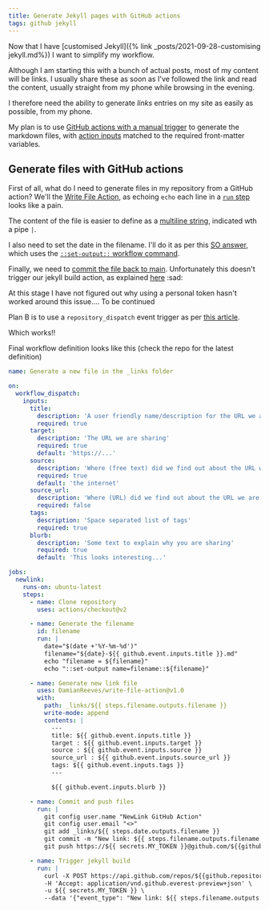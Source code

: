 ```yaml
---
title: Generate Jekyll pages with GitHub actions
tags: github jekyll 
---
```


Now that I have [customised Jekyll]({% link _posts/2021-09-28-customising jekyll.md%}) I want to simplify my workflow.

Although I am starting this with a bunch of actual posts, most of my content will be links. I usually share these as soon as I've followed the link and read the content, usually straight from my phone while browsing in the evening.

I therefore need the ability to generate *links* entries on my site as easily as possible, from my phone.

My plan is to use [GitHub actions with a manual trigger](https://github.blog/changelog/2020-07-06-github-actions-manual-triggers-with-workflow_dispatch/) to generate the markdown files, with [action inputs](https://docs.github.com/en/actions/creating-actions/metadata-syntax-for-github-actions#inputs) matched to the required front-matter variables.

## Generate files with GitHub actions

First of all, what do I need to generate files in my repository from a GitHub action? 
We'll the [Write File Action](https://github.com/marketplace/actions/write-file), as echoing `echo` each line in a [`run` step](https://docs.github.com/en/actions/learn-github-actions/workflow-syntax-for-github-actions#jobsjob_idstepsrun) looks like a pain.

The content of the file is easier to define as a [multiline string](https://alisoftware.github.io/yaml/2021/08/19/yaml-part2-strings/), indicated wth a pipe `|`.

I also need to set the date in the filename. 
I'll do it as per this [SO answer](https://stackoverflow.com/a/60942437), which uses the [`::set-output::` workflow command](https://docs.github.com/en/actions/learn-github-actions/workflow-commands-for-github-actions).

Finally, we need to [commit the file back to main](https://lannonbr.com/blog/2019-12-09-git-commit-in-actions).
Unfortunately this doesn't trigger our jekyll build action, as explained [here](https://github.community/t/github-action-not-triggering-gh-pages-upon-push/16096) :sad:

At this stage I have not figured out why using a personal token hasn't worked around this issue.... To be continued

Plan B is to use a `repository_dispatch` event trigger as per [this article](https://blog.marcnuri.com/triggering-github-actions-across-different-repositories).

Which works!!

Final workflow definition looks like this (check the repo for the latest definition)

``` yaml
name: Generate a new file in the _links folder

on:
  workflow_dispatch:
    inputs:
      title:
        description: 'A user friendly name/description for the URL we are sharing'     
        required: true
      target:
        description: 'The URL we are sharing'     
        required: true
        default: 'https://...'
      source:
        description: 'Where (free text) did we find out about the URL we are sharing'     
        required: true
        default: 'the internet'
      source_url:
        description: 'Where (URL) did we find out about the URL we are sharing'     
        required: false
      tags:
        description: 'Space separated list of tags'     
        required: true
      blurb:
        description: 'Some text to explain why you are sharing'     
        required: true
        default: 'This looks interesting...'

jobs:
  newlink:
    runs-on: ubuntu-latest
    steps:
      - name: Clone repository
        uses: actions/checkout@v2

      - name: Generate the filename
        id: filename
        run: |
          date="$(date +'%Y-%m-%d')"
          filename="${date}-${{ github.event.inputs.title }}.md"
          echo "filename = ${filename}"
          echo "::set-output name=filename::${filename}"

      - name: Generate new link file
        uses: DamianReeves/write-file-action@v1.0
        with:
          path: _links/${{ steps.filename.outputs.filename }}
          write-mode: append
          contents: |
            ---
            title: ${{ github.event.inputs.title }}
            target : ${{ github.event.inputs.target }}
            source : ${{ github.event.inputs.source }}
            source_url : ${{ github.event.inputs.source_url }}
            tags: ${{ github.event.inputs.tags }}
            ---

            ${{ github.event.inputs.blurb }}

      - name: Commit and push files
        run: |
          git config user.name "NewLink GitHub Action"
          git config user.email "<>"
          git add _links/${{ steps.date.outputs.filename }}
          git commit -m "New link: ${{ steps.filename.outputs.filename }}"
          git push https://${{ secrets.MY_TOKEN }}@github.com/${{github.repository}}.git main

      - name: Trigger jekyll build
        run: |
          curl -X POST https://api.github.com/repos/${{github.repository}}/dispatches \
          -H 'Accept: application/vnd.github.everest-preview+json' \
          -u ${{ secrets.MY_TOKEN }} \
          --data '{"event_type": "New link: ${{ steps.filename.outputs.filename }}", "client_payload": { "customField": "customValue" }}'

```
